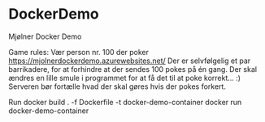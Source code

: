 # DockerDemo
Mjølner Docker Demo

Game rules: 
Vær person nr. 100 der poker https://mjolnerdockerdemo.azurewebsites.net/
Der er selvfølgelig et par barrikadere, for at forhindre at der sendes 100 pokes på én gang.
Der skal ændres en lille smule i programmet for at få det til at poke korrekt... :)
Serveren bør fortælle hvad der skal gøres hvis der pokes forkert.


Run
docker build . -f Dockerfile -t docker-demo-container
docker run docker-demo-container

